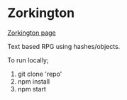 # Zorkington

[Zorkington page](https://djmorosini.github.io/zorkington/)

Text based RPG using hashes/objects.

To run locally;

1. git clone 'repo'
2. npm install
3. npm start
